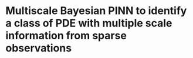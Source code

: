 # Multiscale Bayesian PINN to identify a class of PDE with multiple scale information from sparse observations
